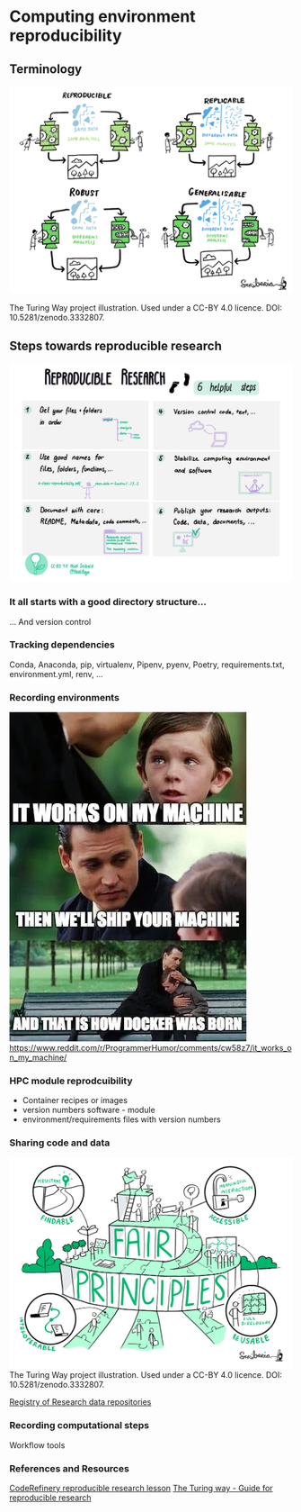 # Computing environment reproducibility 

## Terminology

![](img/reproducible-definition-grid.svg)

The Turing Way project illustration. Used under a CC-BY 4.0 licence. DOI: 10.5281/zenodo.3332807.

## Steps towards reproducible research

![](img/reproducible-research.jpg)

### It all starts with a good directory structure...

... And version control

### Tracking dependencies

Conda, Anaconda, pip, virtualenv, Pipenv, pyenv, Poetry, requirements.txt, environment.yml, renv, ...


### Recording environments

![](img/docker_meme.webp)
https://www.reddit.com/r/ProgrammerHumor/comments/cw58z7/it_works_on_my_machine/

### HPC module reprodcuibility

* Container recipes or images
* version numbers software - module
* environment/requirements files with version numbers

### Sharing code and data

![](img/8-fair-principles.jpg)
The Turing Way project illustration. Used under a CC-BY 4.0 licence. DOI: 10.5281/zenodo.3332807.

[Registry of Research data repositories](https://www.re3data.org)


### Recording computational steps

Workflow tools

### References and Resources

[CodeRefinery reproducible research lesson](https://coderefinery.github.io/reproducible-research/)
[The Turing way - Guide for reproducible research](https://coderefinery.github.io/reproducible-research/)

